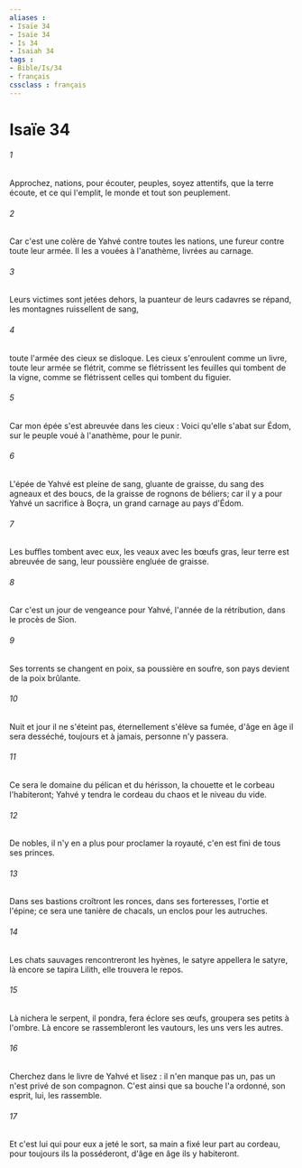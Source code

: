 ```yaml
---
aliases : 
- Isaïe 34
- Isaïe 34
- Is 34
- Isaiah 34
tags : 
- Bible/Is/34
- français
cssclass : français
---
```


# Isaïe 34

###### 1
Approchez, nations, pour écouter, peuples, soyez attentifs, que la terre écoute, et ce qui l'emplit, le monde et tout son peuplement. 
###### 2
Car c'est une colère de Yahvé contre toutes les nations, une fureur contre toute leur armée. Il les a vouées à l'anathème, livrées au carnage. 
###### 3
Leurs victimes sont jetées dehors, la puanteur de leurs cadavres se répand, les montagnes ruissellent de sang, 
###### 4
toute l'armée des cieux se disloque. Les cieux s'enroulent comme un livre, toute leur armée se flétrit, comme se flétrissent les feuilles qui tombent de la vigne, comme se flétrissent celles qui tombent du figuier. 
###### 5
Car mon épée s'est abreuvée dans les cieux : Voici qu'elle s'abat sur Édom, sur le peuple voué à l'anathème, pour le punir. 
###### 6
L'épée de Yahvé est pleine de sang, gluante de graisse, du sang des agneaux et des boucs, de la graisse de rognons de béliers; car il y a pour Yahvé un sacrifice à Boçra, un grand carnage au pays d'Édom. 
###### 7
Les buffles tombent avec eux, les veaux avec les bœufs gras, leur terre est abreuvée de sang, leur poussière engluée de graisse. 
###### 8
Car c'est un jour de vengeance pour Yahvé, l'année de la rétribution, dans le procès de Sion. 
###### 9
Ses torrents se changent en poix, sa poussière en soufre, son pays devient de la poix brûlante. 
###### 10
Nuit et jour il ne s'éteint pas, éternellement s'élève sa fumée, d'âge en âge il sera desséché, toujours et à jamais, personne n'y passera. 
###### 11
Ce sera le domaine du pélican et du hérisson, la chouette et le corbeau l'habiteront; Yahvé y tendra le cordeau du chaos et le niveau du vide. 
###### 12
De nobles, il n'y en a plus pour proclamer la royauté, c'en est fini de tous ses princes. 
###### 13
Dans ses bastions croîtront les ronces, dans ses forteresses, l'ortie et l'épine; ce sera une tanière de chacals, un enclos pour les autruches. 
###### 14
Les chats sauvages rencontreront les hyènes, le satyre appellera le satyre, là encore se tapira Lilith, elle trouvera le repos. 
###### 15
Là nichera le serpent, il pondra, fera éclore ses œufs, groupera ses petits à l'ombre. Là encore se rassembleront les vautours, les uns vers les autres. 
###### 16
Cherchez dans le livre de Yahvé et lisez : il n'en manque pas un, pas un n'est privé de son compagnon. C'est ainsi que sa bouche l'a ordonné, son esprit, lui, les rassemble. 
###### 17
Et c'est lui qui pour eux a jeté le sort, sa main a fixé leur part au cordeau, pour toujours ils la posséderont, d'âge en âge ils y habiteront. 
